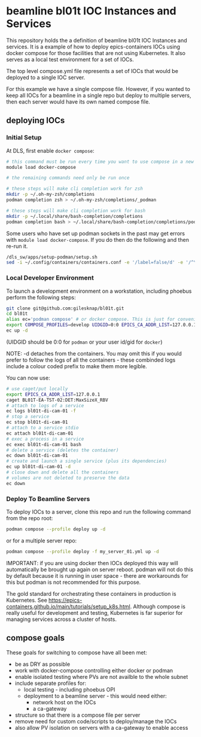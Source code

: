 # beamline bl01t IOC Instances and Services

This repository holds the a definition of beamline bl01t IOC Instances and services. It is a example of how to deploy epics-containers IOCs using docker compose for those facilities that are not using Kubernetes. It also serves as a local test environment for a set of IOCs.

 The top level compose.yml file represents a set of IOCs that would be deployed to a single IOC server.

 For this example we have a single compose file. However, if you wanted to keep all IOCs for a beamline in a single repo but deploy to multiple servers, then each server would have its own named compose file.

## deploying IOCs

### Initial Setup
At DLS, first enable `docker compose`:
```bash
# this command must be run every time you want to use compose in a new shell
module load docker-compose

# the remaining commands need only be run once

# these steps will make cli completion work for zsh
mkdir -p ~/.oh-my-zsh/completions
podman completion zsh > ~/.oh-my-zsh/completions/_podman

# these steps will make cli completion work for bash
mkdir -p ~/.local/share/bash-completion/completions
podman completion bash > ~/.local/share/bash-completion/completions/podman
```

Some users who have set up podman sockets in the past may get errors with `module load docker-compose`. If you do then do the following and then re-run it.
```bash
/dls_sw/apps/setup-podman/setup.sh
sed -i ~/.config/containers/containers.conf -e '/label=false/d' -e '/^\[containers\]$/a label=false'
```

### Local Developer Environment
To launch a development environment on a workstation, including phoebus perform the following steps:

```bash
git clone git@github.com:gilesknap/bl01t.git
cd bl01t
alias ec='podman compose' # or docker compose. This is just for convenience
export COMPOSE_PROFILES=develop UIDGID=0:0 EPICS_CA_ADDR_LIST=127.0.0.1
ec up -d
```
(UIDGID should be 0:0 for `podman` or your user id/gid for `docker`)

NOTE: -d detaches from the containers. You may omit this if you would prefer to follow the logs of all the containers - these combinded logs include a colour coded prefix to make them more legible.

You can now use:

```bash
# use caget/put locally
export EPICS_CA_ADDR_LIST=127.0.0.1
caget BL01T-EA-TST-02:DET:MaxSizeX_RBV
# attach to logs of a service
ec logs bl01t-di-cam-01 -f
# stop a service
ec stop bl01t-di-cam-01
# attach to a service stdio
ec attach bl01t-di-cam-01
# exec a process in a service
ec exec bl01t-di-cam-01 bash
# delete a service (deletes the container)
ec down bl01t-di-cam-01
# create and launch a single service (plus its dependencies)
ec up bl01t-di-cam-01 -d
# close down and delete all the containers
# volumes are not deleted to preserve the data
ec down
```

### Deploy To Beamline Servers
To deploy IOCs to a server, clone this repo and run the following command from the repo root:

```bash
podman compose --profile deploy up -d
```

or for a multiple server repo:
```bash
podman compose --profile deploy -f my_server_01.yml up -d
```

IMPORTANT: if you are using docker then IOCs deployed this way will automatically be brought up again on server reboot. podman will not do this by default because it is running in user space - there are workarounds for this but podman is not recommended for this purpose.

The gold standard for orchestrating these containers in production is Kubernetes. See https://epics-containers.github.io/main/tutorials/setup_k8s.html. Although compose is really useful for development and testing, Kubernetes is far superior for managing services across a cluster of hosts.

## compose goals

These goals for switching to compose have all been met:

- be as DRY as possible
- work with docker-compose controlling either docker or podman
- enable isolated testing where PVs are not availble to the whole subnet
- include separate profiles for:
  - local testing - including phoebus OPI
  - deployment to a beamline server - this would need either:
    - network host on the IOCs
    - a ca-gateway
- structure so that there is a compose file per server
- remove need for custom code/scripts to deploy/manage the IOCs
- also allow PV isolation on servers with a ca-gateway to enable access
